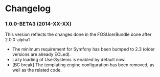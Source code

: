  Changelog
=========

### 1.0.0-BETA3 (2014-XX-XX)

This version reflects the changes done in the FOSUserBundle done after 2.0.0-alpha1

* The minimum requirement for Symfony has been bumped to 2.3 (older versions are already EOLed).
* Lazy loading of UserSystems is enabled by default now.
* [BC break] The templating engine configuration has been removed, as well as the related code.
